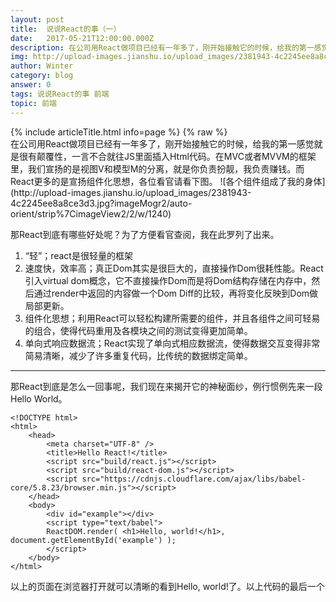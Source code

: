 ```yaml
---
layout: post
title:  说说React的事（一）
date:   2017-05-21T12:00:00.000Z
description: 在公司用React做项目已经有一年多了，刚开始接触它的时候，给我的第一感觉就是很有颠覆性，一言不合就往JS里面插入Html代码。在MVC或者MVVM的框架里，我们宣扬的是视图V和模型M的分离，就是你负责扮靓，我负责赚钱...
img: http://upload-images.jianshu.io/upload_images/2381943-4c2245ee8a8ce3d3.jpg?imageMogr2/auto-orient/strip%7CimageView2/2/w/1240
author: Winter
category: blog
answer: 0
tags: 说说React的事 前端
topic: 前端
---
```

<div class="article-root">
  <div class="article">
    {% include articleTitle.html info=page %}
    {% raw %}
    <div class="article-content">在公司用React做项目已经有一年多了，刚开始接触它的时候，给我的第一感觉就是很有颠覆性，一言不合就往JS里面插入Html代码。在MVC或者MVVM的框架里，我们宣扬的是视图V和模型M的分离，就是你负责扮靓，我负责赚钱。而React更多的是宣扬组件化思想，各位看官请看下图。
![各个组件组成了我的身体](http://upload-images.jianshu.io/upload_images/2381943-4c2245ee8a8ce3d3.jpg?imageMogr2/auto-orient/strip%7CimageView2/2/w/1240)

那React到底有哪些好处呢？为了方便看官查阅，我在此罗列了出来。
1. “轻”；react是很轻量的框架
2. 速度快，效率高；真正Dom其实是很巨大的，直接操作Dom很耗性能。React引入virtual dom概念，它不直接操作Dom而是将Dom结构存储在内存中，然后通过render中返回的内容做一个Dom Diff的比较，再将变化反映到Dom做局部更新。
3. 组件化思想；利用React可以轻松构建所需要的组件，并且各组件之间可轻易的组合，使得代码重用及各模块之间的测试变得更加简单。
4. 单向式响应数据流；React实现了单向式相应数据流，使得数据交互变得非常简易清晰，减少了许多重复代码，比传统的数据绑定简单。
--------
那React到底是怎么一回事呢，我们现在来揭开它的神秘面纱，例行惯例先来一段Hello World。
```
<!DOCTYPE html>
<html>
    <head>
        <meta charset="UTF-8" />
        <title>Hello React!</title>
        <script src="build/react.js"></script>
        <script src="build/react-dom.js"></script>
        <script src="https://cdnjs.cloudflare.com/ajax/libs/babel-core/5.8.23/browser.min.js"></script>
    </head>
    <body>
        <div id="example"></div>
        <script type="text/babel">
        ReactDOM.render( <h1>Hello, world!</h1>, document.getElementById('example') );
        </script>
    </body>
</html>
```
以上的页面在浏览器打开就可以清晰的看到Hello, world!了。以上代码的最后一个<script>片段要特别注意，它的Type是text/babel，用此标签的作用是让babel识别出并最终将jsx语句转换为浏览器可识别可运行的js语句。
上述代码我们引用了三个库
>*react.js*：React的核心库
>*react-dom.js*: 提供与DOM的相关的功能
>*browser.min.js*: 解析jsx语法，将jsx语法转换为JavaScript语法，实际上这一部很消耗时间应该放在服务器完成

当然你也可以把ReactJs的代码提取出来，为了让它看起来有组件的样子，我们改造成如下样子。
```
var HelloWorld = React.createClass({
	render: function() {
		return (
			<h1>Hello, world!</h1>
		);
	}
});

ReactDOM.render(<HelloWorld/>, document.getElementById("example"));

```
Html页面只需要引用它就可以了
```
<script type="text/babel" src="src/helloworld.js"></script>
```

![运行结果](http://upload-images.jianshu.io/upload_images/2381943-e835198bbb1c35cf.png?imageMogr2/auto-orient/strip%7CimageView2/2/w/1240)

*需要注意的是，页面在某些浏览器打开可能会报错无法加载该文件例如谷歌chrome，原因是它不是http请求，如果放在服务器是完全没有问题的。但我们没有服务器想在本地看看怎么办，别急，还是有办法的。Mac可以先退出浏览器再用以下命令打开谷歌chrome。*
```
open -a Google\ Chrome --args --disable-web-security --allow-file-access-from-files --user-data-dir=""
```
Windows的可以右击谷歌浏览器快捷方式，打开属性在目标位置后加上如下参数
```
--args --disable-web-security --allow-file-access-from-files --user-data-dir=""
```
继续说上面的代码，我们可以看到我们使用了**<HelloWorld/>**给id为example的元素渲染了内容Hello, world!而此时此刻我们所创建的这个React对象就是个简单的组件了。这里有一点切记**组件名字开头一定要大写**。

--------

现在假如我不想组件返回一个Hello，world给我我想说点别的，比如说洋气的中文“你好世界”要怎么做呢。这时候我们可以用React的**props**。
```
var HelloWorld = React.createClass({
	render: function() {
		return (
			<h1>{this.props.words}</h1>
		);
	}
});

ReactDOM.render(<HelloWorld words="你好世界"/>, document.getElementById("example"));

```

![运行结果](http://upload-images.jianshu.io/upload_images/2381943-e917f8387d7e8125.png?imageMogr2/auto-orient/strip%7CimageView2/2/w/1240)

props可用于父组件向子组件传值，这将是组件的一个初始值，一旦设置之后将不能修改。

--------

你可能想父组件在没有传值给子组件时，子组件可以有默认的值可以用，这时候这个方法**getDefaultProps**就派上用场了。该方法是默认给props的各属性设置相应的值。
```
var HelloWorld = React.createClass({
	getDefaultProps: function(){
		return {
			words: "你好世界"
		};
	},

	render: function() {
		return (
			<h1>{this.props.words}</h1>
		);
	}
});

ReactDOM.render(<HelloWorld/>, document.getElementById("example"));
```
-------
组件肯定避免不了要与用户互动，当有数据更新的时候，我们要怎么把新数据渲染到界面上呢。这里我们仍用上一个栗子来阐述这个问题，这时候我们会用到**state**。
```
var HelloWorld = React.createClass({
	getInitialState: function(){
		return {
			words: "Hello, world!"
		};
	},

	sayChinese: function(){
		this.setState({words: "你好,世界!"});
	},

	render: function() {
		return (
			<div>
				<h1>{this.state.words}</h1>
				<button onClick={this.sayChinese}>Say Chinese!</button>
			</div>
		);
	}
});

ReactDOM.render(<HelloWorld/>, document.getElementById("example"));

```
![点击变成了中文](http://upload-images.jianshu.io/upload_images/2381943-1f0602e3a1c71362.png?imageMogr2/auto-orient/strip%7CimageView2/2/w/1240)

同**props**一样，**state**也可以通过**getInitialState**设置初始值，当用户点击组件，调用了方法**setState**修改了状态值，导致组件的状态变化，每次修改完成后都会自动调用render方法重新渲染组件，从这里也可以看出单向数据流的特性。

--------

看起来好像组件都可以调用props的值或者state里的属性值来展示渲染数据，但其实这两者是有根本区别的。
>props一旦定义就不能改变，state可以随时改变
>props主要组件用于初始化，state用于与用户交互和组件更新</div>
    {% endraw %}
  </div>
  <p class="winter_mark">第0篇《说说React的事（一）》来自Winter(https://github.com/aiyld/aiyld.github.io)的站点</p>
  <div class="discuss-wrapper">
    {% include discussTitle.html info=page %}
    {% raw %}
    <div class="discuss-list">
    
    </div>
    {% endraw %}
  </div>
<div>
